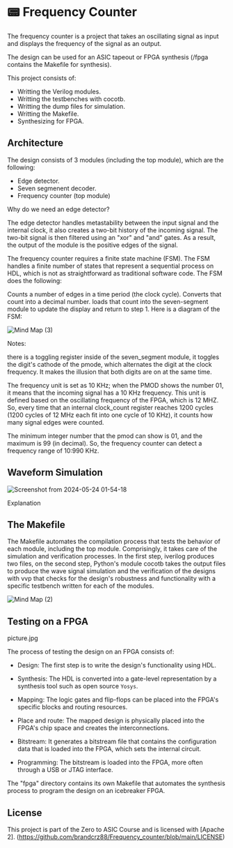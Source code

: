 # 📟 Frequency Counter

The frequency counter is a project that takes an oscillating signal as input and displays the frequency of the signal as an output.

The design can be used for an ASIC tapeout or FPGA synthesis (/fpga contains the Makefile for synthesis).

This project consists of:

- Writting the Verilog modules.
- Writting the testbenches with cocotb.
- Writting the dump files for simulation.
- Writting the Makefile.
- Synthesizing for FPGA.

## Architecture

The design consists of 3 modules (including the top module), which are the following:

- Edge detector.
- Seven segmenent decoder.
- Frequency counter (top module)

Why do we need an edge detector?

The edge detector handles metastability between the input signal and the internal clock, it also creates a two-bit history of the incoming signal. The two-bit signal is then filtered using an "xor" and "and" gates. As a result, the output of the module is the positive edges of the signal.

The frequency counter requires a finite state machine (FSM). The FSM handles a finite number of states that represent a sequential process on HDL, which is not as straightforward as traditional software code. The FSM does the following:

Counts a number of edges in a time period (the clock cycle). Converts that count into a decimal number. loads that count into the seven-segment module to update the display and return to step 1. Here is a diagram of the FSM:

![Mind Map (3)](https://github.com/brandcrz88/Frequency_counter/assets/140255993/52dedf74-da96-4ca8-82a0-4a1896bad109)

Notes:

there is a toggling register inside of the seven_segment module, it toggles the digit's cathode of the pmode, which alternates the digit at the clock frequency. It makes the illusion that both digits are on at the same time.

The frequency unit is set as 10 KHz; when the PMOD shows the number 01, it means that the incoming signal has a 10 KHz frequency. This unit is defined based on the oscillating frequency of the FPGA, which is 12 MHZ. So, every time that an internal clock_count register reaches 1200 cycles (1200 cycles of 12 MHz each fit into one cycle of 10 KHz), it counts how many signal edges were counted.

The minimum integer number that the pmod can show is 01, and the maximum is 99 (in decimal). So, the frequency counter can detect a frequency range of 10:990 KHz.

## Waveform Simulation

![Screenshot from 2024-05-24 01-54-18](https://github.com/brandcrz88/Frequency_counter/assets/140255993/55cd0ff7-7b07-4a7d-bcf7-b3ab37ae49c6)

Explanation

## The Makefile

The Makefile automates the compilation process that tests the behavior of each module, including the top module. Comprisingly, it takes care of the simulation and verification processes. In the first step, iverilog produces two files, on the second step, Python's module cocotb takes the output files to produce the wave signal simulation and the verification of the designs with vvp that checks for the design's robustness and functionality with a specific testbench written for each of the modules.

![Mind Map (2)](https://github.com/brandcrz88/Frequency_counter/assets/140255993/e81aa33d-302f-443c-88dd-b835e51fd89a)

## Testing on a FPGA

picture.jpg

The process of testing the design on an FPGA consists of:

- Design: The first step is to write the design's functionality using HDL.

- Synthesis: The HDL is converted into a gate-level representation by a synthesis tool such as open source `Yosys`. 

- Mapping: The logic gates and flip-flops can be placed into the FPGA's specific blocks and routing resources.

- Place and route: The mapped design is physically placed into the FPGA's chip space and creates the interconnections.
  
- Bitstream: It generates a bitstream file that contains the configuration data that is loaded into the FPGA, which sets the internal circuit.

- Programming: The bitstream is loaded into the FPGA, more often through a USB or JTAG interface.

The "fpga" directory contains its own Makefile that automates the synthesis process to program the design on an icebreaker FPGA.

## License

This project is part of the Zero to ASIC Course and is licensed with [Apache 2]. (https://github.com/brandcrz88/Frequency_counter/blob/main/LICENSE)
